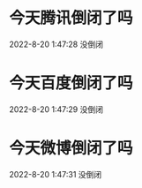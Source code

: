 # 今天腾讯倒闭了吗

2022-8-20 1:47:28 没倒闭

# 今天百度倒闭了吗

2022-8-20 1:47:29 没倒闭

# 今天微博倒闭了吗

2022-8-20 1:47:31 没倒闭

